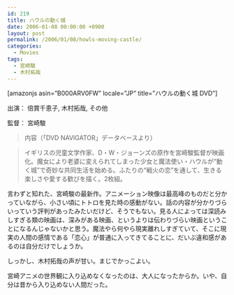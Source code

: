 ```yaml
---
id: 219
title: ハウルの動く城
date: 2006-01-08 00:00:00 +0900
layout: post
permalink: /2006/01/08/howls-moving-castle/
categories:
  - Movies
tags:
  - 宮崎駿
  - 木村拓哉
---
```

[amazonjs asin=&#8221;B000ARV0FW&#8221; locale=&#8221;JP&#8221; title=&#8221;ハウルの動く城 DVD&#8221;]

出演： 倍賞千恵子, 木村拓哉, その他
  
監督： 宮崎駿

<!--more-->

> 内容（「DVD NAVIGATOR」データベースより）
  
> イギリスの児童文学作家、D・W・ジョーンズの原作を宮崎駿監督が映画化。魔女により老婆に変えられてしまった少女と魔法使い・ハウルが“動く城”で奇妙な共同生活を始める。ふたりの“戦火の恋”を通して、生きる楽しさや愛する歓びを描く。2枚組。

言わずと知れた、宮崎駿の最新作。アニメーション映像は最高峰のものだと分かっていながら、小さい頃にトトロを見た時の感動がない。話の内容が分かりづらいっていう評判があったみたいだけど、そうでもない。見る人によっては深読みしすぎる類の映画は、深みがある映画、というよりは伝わりづらい映画ということになるんじゃないかと思う。魔法やら何やら現実離れしすぎていて、そこに現実の人間の感情である「恋心」が普通に入ってきてることに、だいぶ違和感があるのは自分だけでしょうか。
  
しっかし、木村拓哉の声が甘い。まじでかっこよい。
  
宮崎アニメの世界観に入り込めなくなったのは、大人になったからか。いや、自分は昔から入り込めない人間だった。

